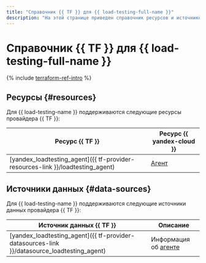 ```yaml
---
title: "Справочник {{ TF }} для {{ load-testing-full-name }}"
description: "На этой странице приведен справочник ресурсов и источников данных провайдера {{ TF }}, которые поддерживаются для сервиса {{ load-testing-name }}."
---
```


# Справочник {{ TF }} для {{ load-testing-full-name }}

{% include [terraform-ref-intro](../_includes/terraform-ref-intro.md) %}

## Ресурсы {#resources}

Для {{ load-testing-name }} поддерживаются следующие ресурсы провайдера {{ TF }}:

| **Ресурс {{ TF }}** | **Ресурс {{ yandex-cloud }}** |
| --- | --- |
| [yandex_loadtesting_agent]({{ tf-provider-resources-link }}/loadtesting_agent) | [Агент](./concepts/agent.md) |

## Источники данных {#data-sources}

Для {{ load-testing-name }} поддерживаются следующие источники данных провайдера {{ TF }}:

| **Источник данных {{ TF }}** | **Описание** |
| --- | --- |
| [yandex_loadtesting_agent]({{ tf-provider-datasources-link }}/datasource_loadtesting_agent) | Информация об [агенте](./concepts/agent.md) |
